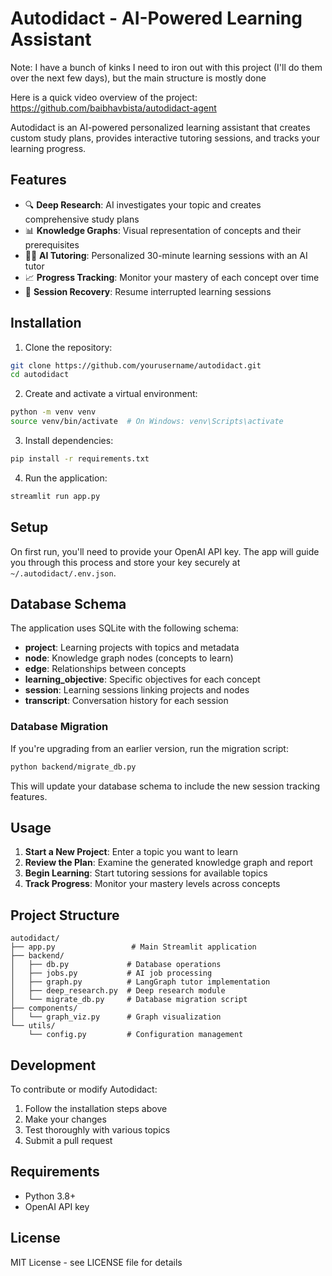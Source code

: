 # Autodidact - AI-Powered Learning Assistant

Note: I have a bunch of kinks I need to iron out with this project (I'll do them over the next few days), but the main structure is mostly done

Here is a quick video overview of the project: 
https://github.com/baibhavbista/autodidact-agent


Autodidact is an AI-powered personalized learning assistant that creates custom study plans, provides interactive tutoring sessions, and tracks your learning progress.

## Features

- 🔍 **Deep Research**: AI investigates your topic and creates comprehensive study plans
- 📊 **Knowledge Graphs**: Visual representation of concepts and their prerequisites
- 👨‍🏫 **AI Tutoring**: Personalized 30-minute learning sessions with an AI tutor
- 📈 **Progress Tracking**: Monitor your mastery of each concept over time
- 🔄 **Session Recovery**: Resume interrupted learning sessions

## Installation

1. Clone the repository:
```bash
git clone https://github.com/yourusername/autodidact.git
cd autodidact
```

2. Create and activate a virtual environment:
```bash
python -m venv venv
source venv/bin/activate  # On Windows: venv\Scripts\activate
```

3. Install dependencies:
```bash
pip install -r requirements.txt
```

4. Run the application:
```bash
streamlit run app.py
```

## Setup

On first run, you'll need to provide your OpenAI API key. The app will guide you through this process and store your key securely at `~/.autodidact/.env.json`.

## Database Schema

The application uses SQLite with the following schema:

- **project**: Learning projects with topics and metadata
- **node**: Knowledge graph nodes (concepts to learn)
- **edge**: Relationships between concepts
- **learning_objective**: Specific objectives for each concept
- **session**: Learning sessions linking projects and nodes
- **transcript**: Conversation history for each session

### Database Migration

If you're upgrading from an earlier version, run the migration script:

```bash
python backend/migrate_db.py
```

This will update your database schema to include the new session tracking features.

## Usage

1. **Start a New Project**: Enter a topic you want to learn
2. **Review the Plan**: Examine the generated knowledge graph and report
3. **Begin Learning**: Start tutoring sessions for available topics
4. **Track Progress**: Monitor your mastery levels across concepts

## Project Structure

```
autodidact/
├── app.py                 # Main Streamlit application
├── backend/
│   ├── db.py             # Database operations
│   ├── jobs.py           # AI job processing
│   ├── graph.py          # LangGraph tutor implementation
│   ├── deep_research.py  # Deep research module
│   └── migrate_db.py     # Database migration script
├── components/
│   └── graph_viz.py      # Graph visualization
└── utils/
    └── config.py         # Configuration management
```

## Development

To contribute or modify Autodidact:

1. Follow the installation steps above
2. Make your changes
3. Test thoroughly with various topics
4. Submit a pull request

## Requirements

- Python 3.8+
- OpenAI API key

## License

MIT License - see LICENSE file for details
